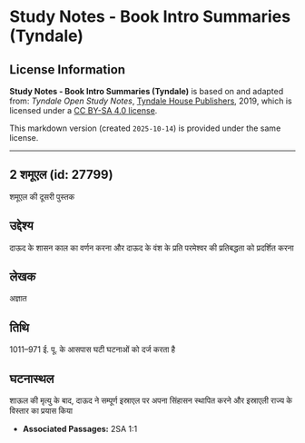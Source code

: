 # Study Notes - Book Intro Summaries (Tyndale)

## License Information

**Study Notes - Book Intro Summaries (Tyndale)** is based on and adapted from: _Tyndale Open Study Notes_, [Tyndale House Publishers](https://tyndaleopenresources.com/), 2019, which is licensed under a [CC BY-SA 4.0 license](https://creativecommons.org/licenses/by-sa/4.0/legalcode.en).

This markdown version (created `2025-10-14`) is provided under the same license.



--------------------------------

## 2 शमूएल (id: 27799)

शमूएल की दूसरी पुस्तक

उद्देश्य
--------

दाऊद के शासन काल का वर्णन करना और दाऊद के वंश के प्रति परमेश्वर की प्रतिबद्धता को प्रदर्शित करना

लेखक
----

अज्ञात

तिथि
----

1011–971 ई. पू. के आसपास घटी घटनाओं को दर्ज करता है

घटनास्थल
--------

शाऊल की मृत्यु के बाद, दाऊद ने सम्पूर्ण इस्राएल पर अपना सिंहासन स्थापित करने और इस्राएली राज्य के विस्तार का प्रयास किया

* **Associated Passages:** 2SA 1:1

